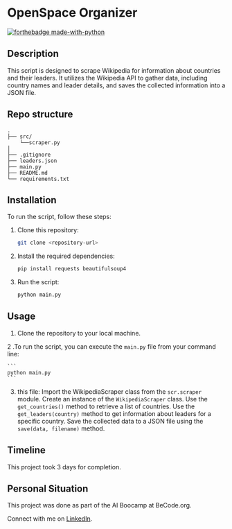 # OpenSpace Organizer
[![forthebadge made-with-python](https://ForTheBadge.com/images/badges/made-with-python.svg)](https://www.python.org/)

## Description

This script is designed to scrape Wikipedia for information about countries and their leaders. It utilizes the Wikipedia API to gather data, including country names and leader details, and saves the collected information into a JSON file.

## Repo structure

```
.
├── src/
    └──scraper.py
│    
├── .gitignore
├── leaders.json
├── main.py
├── README.md
└── requirements.txt
```

## Installation

To run the script, follow these steps:

1. Clone this repository:

    ```bash
    git clone <repository-url>
    ```

2. Install the required dependencies:

    ```bash
    pip install requests beautifulsoup4
    ```

3. Run the script:

    ```bash
    python main.py
    ```


## Usage

1. Clone the repository to your local machine.

2 .To run the script, you can execute the `main.py` file from your command line:

    ```
    python main.py
    ```
    
3. this file:
    Import the WikipediaScraper class from the `scr.scraper` module.
    Create an instance of the `WikipediaScraper` class.
    Use the `get_countries()` method to retrieve a list of countries.
    Use the `get_leaders(country)` method to get information about leaders for a specific country.
    Save the collected data to a JSON file using the `save(data, filename)` method.

## Timeline

This project took 3 days for completion.

## Personal Situation
This project was done as part of the AI Boocamp at BeCode.org. 

Connect with me on [LinkedIn](https://www.linkedin.com/in/ariana-bik-62213a107/).